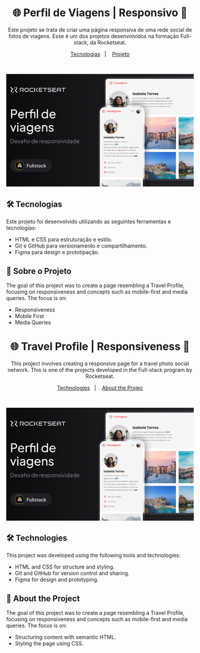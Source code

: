 <h1 align="center"> 🌐 Perfil de Viagens | Responsivo 📱 </h1>

<p align="center">
Este projeto se trata de criar uma página responsíva de uma rede social de fotos de viagens. Esse é um dos projetos desenvolvidos na formação Full-stack, da Rocketseat. <br/>
</p>

<p align="center">
  <a href="#-tecnologias">Tecnologias</a>&nbsp;&nbsp;&nbsp;|&nbsp;&nbsp;&nbsp;
  <a href="#-projeto">Projeto</a>
</p>

<br>

![imagem-do-projeto](https://raw.githubusercontent.com/ruhancmendes/Projeto-Perfil-de-viagens/refs/heads/main/thumbnail/thumbnail.png)

## 🛠️ Tecnologias

Este projeto foi desenvolvido utilizando as seguintes ferramentas e tecnologias:

- HTML e CSS para estruturação e estilo.
- Git e GitHub para versionamento e compartilhamento.
- Figma para design e prototipação.

## 📄 Sobre o Projeto

The goal of this project was to create a page resembling a Travel Profile, focusing on responsiveness and concepts such as mobile-first and media queries. The focus is on:

- Responsiveness
- Mobile First
- Media Queries


<h1 align="center"> 🌐 Travel Profile | Responsiveness 📱 </h1>

<p align="center">
This project involves creating a responsive page for a travel photo social network. This is one of the projects developed in the Full-stack program by Rocketseat. <br/>
</p>

<p align="center">
  <a href="#-Technologies">Technologies</a>&nbsp;&nbsp;&nbsp;|&nbsp;&nbsp;&nbsp;
  <a href="#-Project">About the Projec</a>
</p>

<br>

![imagem-do-projeto](https://raw.githubusercontent.com/ruhancmendes/Projeto-Perfil-de-viagens/refs/heads/main/thumbnail/thumbnail.png)

## 🛠️ Technologies

This project was developed using the following tools and technologies:

- HTML and CSS for structure and styling.
- Git and GitHub for version control and sharing.
- Figma for design and prototyping.

## 📄 About the Project
The goal of this project was to create a page resembling a Travel Profile, focusing on responsiveness and concepts such as mobile-first and media queries. The focus is on:

- Structuring content with semantic HTML.
- Styling the page using CSS.
